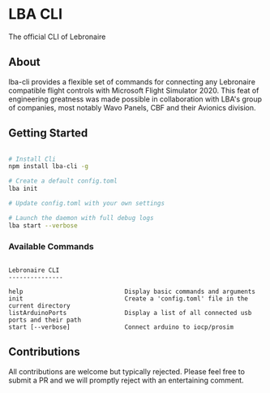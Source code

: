 # LBA CLI

The official CLI of Lebronaire

## About

lba-cli provides a flexible set of commands for connecting any Lebronaire compatible flight controls with Microsoft Flight Simulator 2020. This feat of engineering greatness was made possible in collaboration with LBA's group of companies, most notably Wavo Panels, CBF and their Avionics division.


## Getting Started
```bash

# Install Cli
npm install lba-cli -g

# Create a default config.toml
lba init

# Update config.toml with your own settings

# Launch the daemon with full debug logs
lba start --verbose

```

### Available Commands
```

Lebronaire CLI
---------------

help                            Display basic commands and arguments
init                            Create a 'config.toml' file in the current directory
listArduinoPorts                Display a list of all connected usb ports and their path
start [--verbose]               Connect arduino to iocp/prosim

```

## Contributions

All contributions are welcome but typically rejected. Please feel free to submit a PR and we will promptly reject with an entertaining comment.

